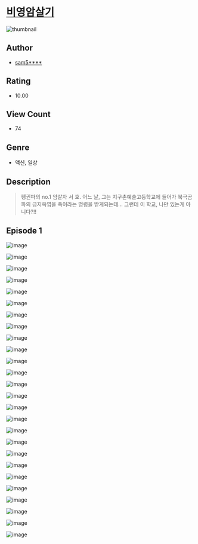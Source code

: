 # [비영암살기](https://comic.naver.com/challenge/list?titleId=810322)
![thumbnail](https://image-comic.pstatic.net/user_contents_data/challenge_comic/2023/05/23/351952/upload_7147266705414644321_480x623.jpeg)

## Author
- [sam5****](https://comic.naver.com/artistTitle?id=351952)

## Rating
- 10.00

## View Count
- 74

## Genre
- 액션, 일상

## Description
> 펭귄파의 no.1 암살자 서 호. 어느 날, 그는 지구촌예술고등학교에 들어가 북극곰파의 금지옥엽을 죽이라는 명령을 받게되는데... 그런데 이 학교, 나만 있는게 아니다?!!


## Episode 1
![image](https://image-comic.pstatic.net/user_contents_data/challenge_comic/2023/05/23/351952/upload_7366031027878835301.jpeg)

![image](https://image-comic.pstatic.net/user_contents_data/challenge_comic/2023/05/23/351952/upload_3846413166828599393.jpeg)

![image](https://image-comic.pstatic.net/user_contents_data/challenge_comic/2023/05/23/351952/upload_7220505161300916581.jpeg)

![image](https://image-comic.pstatic.net/user_contents_data/challenge_comic/2023/05/23/351952/upload_7305232432892489782.jpeg)

![image](https://image-comic.pstatic.net/user_contents_data/challenge_comic/2023/05/23/351952/upload_3977303213575844920.jpeg)

![image](https://image-comic.pstatic.net/user_contents_data/challenge_comic/2023/05/23/351952/upload_3691088246468720948.jpeg)

![image](https://image-comic.pstatic.net/user_contents_data/challenge_comic/2023/05/23/351952/upload_3618467900780798257.jpeg)

![image](https://image-comic.pstatic.net/user_contents_data/challenge_comic/2023/05/23/351952/upload_4062918893968111157.jpeg)

![image](https://image-comic.pstatic.net/user_contents_data/challenge_comic/2023/05/23/351952/upload_7365981557693375331.jpeg)

![image](https://image-comic.pstatic.net/user_contents_data/challenge_comic/2023/05/23/351952/upload_7149241428264236897.jpeg)

![image](https://image-comic.pstatic.net/user_contents_data/challenge_comic/2023/05/23/351952/upload_3904677391036015412.jpeg)

![image](https://image-comic.pstatic.net/user_contents_data/challenge_comic/2023/05/23/351952/upload_3690757315678909282.jpeg)

![image](https://image-comic.pstatic.net/user_contents_data/challenge_comic/2023/05/23/351952/upload_3762531209279005238.jpeg)

![image](https://image-comic.pstatic.net/user_contents_data/challenge_comic/2023/05/23/351952/upload_7018123785465510197.jpeg)

![image](https://image-comic.pstatic.net/user_contents_data/challenge_comic/2023/05/23/351952/upload_7219944633692272483.jpeg)

![image](https://image-comic.pstatic.net/user_contents_data/challenge_comic/2023/05/23/351952/upload_7149292018016347746.jpeg)

![image](https://image-comic.pstatic.net/user_contents_data/challenge_comic/2023/05/23/351952/upload_7147273520805851440.jpeg)

![image](https://image-comic.pstatic.net/user_contents_data/challenge_comic/2023/05/23/351952/upload_4135541654132307001.jpeg)

![image](https://image-comic.pstatic.net/user_contents_data/challenge_comic/2023/05/23/351952/upload_3846748298043482468.jpeg)

![image](https://image-comic.pstatic.net/user_contents_data/challenge_comic/2023/05/23/351952/upload_7363494454539739959.jpeg)

![image](https://image-comic.pstatic.net/user_contents_data/challenge_comic/2023/05/23/351952/upload_7221913868399096675.jpeg)

![image](https://image-comic.pstatic.net/user_contents_data/challenge_comic/2023/05/23/351952/upload_7378641352457074737.jpeg)

![image](https://image-comic.pstatic.net/user_contents_data/challenge_comic/2023/05/23/351952/upload_3559362552997098289.jpeg)

![image](https://image-comic.pstatic.net/user_contents_data/challenge_comic/2023/05/23/351952/upload_7221864192820863289.jpeg)

![image](https://image-comic.pstatic.net/user_contents_data/challenge_comic/2023/05/23/351952/upload_3703760135896970808.jpeg)

![image](https://image-comic.pstatic.net/user_contents_data/challenge_comic/2023/05/23/351952/upload_7147275706860517174.jpeg)

